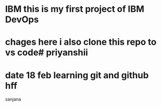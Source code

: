 # IBM this is my first project of IBM DevOps

# chages here i also clone this repo to vs code# priyanshii  
# date 18 feb learning git and github hff



sanjana
